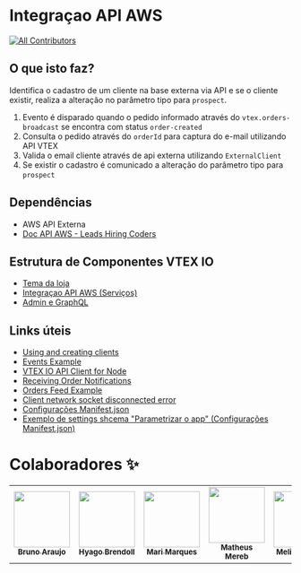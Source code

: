 # Integraçao API AWS
<!-- ALL-CONTRIBUTORS-BADGE:START - Do not remove or modify this section -->
[![All Contributors](https://img.shields.io/badge/all_contributors-10-orange.svg?style=flat-square)](#contributors)
<!-- ALL-CONTRIBUTORS-BADGE:END -->

## O que isto faz?

Identifica o cadastro de um cliente na base externa via API e se o cliente existir, realiza a alteração no parâmetro tipo para `prospect`.

1. Evento é disparado quando o pedido informado através do `vtex.orders-broadcast` se encontra com status `order-created`
2. Consulta o pedido através do `orderId` para captura do e-mail utilizando API VTEX
3. Valida o email cliente através de api externa utilizando `ExternalClient`
4. Se existir o cadastro é comunicado a alteração do parâmetro tipo para `prospect`

## Dependências
- AWS API Externa
- [Doc API AWS - Leads Hiring Coders](/docs/Doc%20API%20-%20Leads%20Hiring%20Coders.postman_collection.json)

## Estrutura de Componentes VTEX IO 
- [Tema da loja](https://github.com/matheusmereb/hc-corebiz-27)
- [Integraçao API AWS (Serviços)](https://github.com/matheusmereb/hc-corebiz-27-apis)
- [Admin e GraphQL](https://github.com/willamys/wgfa7-admin-vtex-io)

## Links úteis
- [Using and creating clients](https://developers.vtex.com/vtex-developer-docs/docs/how-to-use-and-create-clients-on-vtex-io)
- [Events Example](https://github.com/vtex-apps/events-example/)
- [VTEX IO API Client for Node](https://github.com/vtex/node-vtex-api)
- [Receiving Order Notifications](https://developers.vtex.com/vtex-developer-docs/docs/how-to-receive-order-notifications-on-vtex-io)
- [Orders Feed Example](https://github.com/vtex-apps/orders-feed-example)
- [Client network socket disconnected error](https://github.com/vtex-apps/store-discussion/issues/377)
- [Configurações Manifest.json](https://developers.vtex.com/vtex-developer-docs/docs/vtex-io-documentation-manifest#settingsschema)
- [Exemplo de settings shcema "Parametrizar o app" (Configurações Manifest.json)](https://github.com/vtex-apps/carrier-hubs-examples/blob/main/carrier-notifier-example/manifest.json)

# Colaboradores ✨
<table>
  <tr>
    <td align="center"><a href="https://github.com/brunotda"><img src="https://avatars0.githubusercontent.com/u/15007670?v=4" width="100px;" alt=""/><br /><sub><b>Bruno Araujo</b></sub></a></td>
    <td align="center"><a href="https://github.com/brendoll"><img src="https://avatars0.githubusercontent.com/u/5557733?v=4" width="100px;" alt=""/><br /><sub><b>Hyago Brendoll</b></sub></a></td>
    <td align="center"><a href="https://github.com/marim77"><img src="https://avatars0.githubusercontent.com/u/87247438?v=4" width="100px;" alt=""/><br /><sub><b>Mari Marques</b></sub></a></td>
    <td align="center"><a href="https://github.com/matheusmereb"><img src="https://avatars0.githubusercontent.com/u/79163839?v=4" width="100px;" alt=""/><br /><sub><b>Matheus Mereb</b></sub></a></td>
    <td align="center"><a href="https://github.com/melissareboucas"><img src="https://avatars0.githubusercontent.com/u/86539553?v=4" width="100px;" alt=""/><br /><sub><b>Melissa Viana</b></sub></a></td>
     <td align="center"><a href="https://github.com/sergiofdf"><img src="https://avatars0.githubusercontent.com/u/84455399?v=4" width="100px;" alt=""/><br /><sub><b>Sérgio Filho</b></sub></a></td>
    <td align="center"><a href="https://github.com/kyothiago"><img src="https://avatars0.githubusercontent.com/u/20112201?v=4" width="100px;" alt=""/><br /><sub><b>Thiago Almeida</b></sub></a></td>
    <td align="center"><a href="https://github.com/vanzacher"><img src="https://avatars0.githubusercontent.com/u/60407938?v=4" width="100px;" alt=""/><br /><sub><b>Vanderlei Zacher</b></sub></a></td>
    <td align="center"><a href="https://github.com/VanessaOrmonde"><img src="https://avatars0.githubusercontent.com/u/74844964?v=4" width="100px;" alt=""/><br /><sub><b>Vanessa Ormonde</b></sub></a></td>
    <td align="center"><a href="https://github.com/willamys"><img src="https://avatars0.githubusercontent.com/u/1679148?v=4" width="100px;" alt=""/><br /><sub><b>Willamys Araújo</b></sub></a></td>
  </tr>
</table>